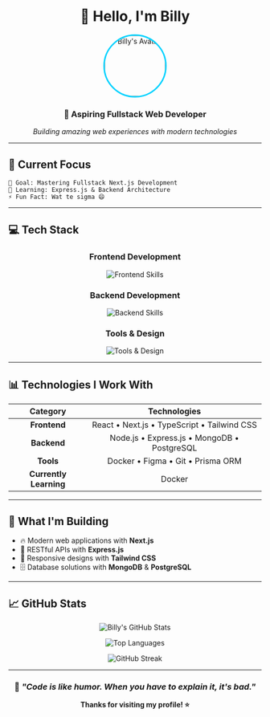# <div align="center">👋 Hello, I'm Billy</div>

<div align="center">
  <img src="https://64.media.tumblr.com/b011e7ee16c74dbbe65c880b6d08a67f/3ef557d02cf9c757-30/s400x600/a4cb86fa8637906c4323e5bf0e9766917d20fcb5.jpg" alt="Billy's Avatar" width="120" height="120" style="border-radius: 50%; border: 3px solid #00d2ff;" />
</div>

<div align="center">
  
### 🚀 **Aspiring Fullstack Web Developer**
  
  *Building amazing web experiences with modern technologies*
  
</div>

---

## 🎯 **Current Focus**

```
🔭 Goal: Mastering Fullstack Next.js Development
🌱 Learning: Express.js & Backend Architecture  
⚡ Fun Fact: Wat te sigma 😄
```

---

## 💻 **Tech Stack**

<div align="center">

### **Frontend Development**
<p>
  <img src="https://skillicons.dev/icons?i=react,nextjs,typescript,javascript,redux,tailwind" alt="Frontend Skills" />
</p>

### **Backend Development**  
<p>
  <img src="https://skillicons.dev/icons?i=nodejs,express,mongodb,postgresql,prisma" alt="Backend Skills" />
</p>

### **Tools & Design**
<p>
  <img src="https://skillicons.dev/icons?i=figma,docker,git,vscode" alt="Tools & Design" />
</p>

</div>

---

## 📊 **Technologies I Work With**

<div align="center">
  
| **Category** | **Technologies** |
|:---:|:---:|
| **Frontend** | React • Next.js • TypeScript • Tailwind CSS |
| **Backend** | Node.js • Express.js • MongoDB • PostgreSQL |
| **Tools** | Docker • Figma • Git • Prisma ORM |
| **Currently Learning** | Docker |

</div>

---

## 🎨 **What I'm Building**

- 🔥 Modern web applications with **Next.js**
- 🎯 RESTful APIs with **Express.js**  
- 📱 Responsive designs with **Tailwind CSS**
- 🗄️ Database solutions with **MongoDB** & **PostgreSQL**

---

## 📈 **GitHub Stats**

<div align="center">
  
  <!-- Ganti 'billy-username' dengan username GitHub kamu yang asli -->
  ![Billy's GitHub Stats](https://github-readme-stats.vercel.app/api?username=Billy-AR&show_icons=true&theme=tokyonight&hide_border=true)
  
  ![Top Languages](https://github-readme-stats.vercel.app/api/top-langs/?username=Billy-AR&layout=compact&theme=tokyonight&hide_border=true)
  
  ![GitHub Streak](https://github-readme-streak-stats.herokuapp.com/?user=Billy-AR&theme=tokyonight&hide_border=true)

</div>

---

<div align="center">
  
### 💭 *"Code is like humor. When you have to explain it, it's bad."* 

**Thanks for visiting my profile! ⭐**

</div>
